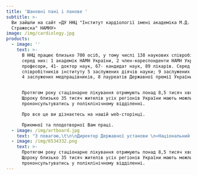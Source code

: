 ```yaml
---
title: 'Шановнi панi i панове '
subtitle: >-
  Ви зайшли на сайт «ДУ ННЦ "Інститут кардіології імені академіка М.Д.
  Стражеска" НАМНУ»
image: /img/cardiology.jpg
products:
  - image: ''
    text: >-
      В ННЦ працює близько 700 осіб, у тому числі 138 наукових співробітників,
      серед них: 1 академік НАМН України, 2 член-кореспонденти НАМН України, 24
      професори, 41- доктор наук, 67- кандидат наук, 89 лікарів. Серед
      співробітників інституту 5 заслужених діячів науки; 9 заслужених лікарів,
      4 заслужених медпрацівників, 8 лауреатів Державної премії України. 


      Протягом року стаціонарне лікування отримують понад 8,5 тисяч хворих.
      Щороку близько 35 тисяч жителів усіх регіонів України мають можливість
      проконсультуватись у поліклінічному відділенні. 

      Про все це ви дізнаєтесь на нашій web-сторінці. 

      Приємної та плодотворної Вам праці. 
  - image: /img/artboard.jpg
    text: "З повагою,\t\n\nДиректор Державної установи \n«Національний науковий центр «Інститут кардіології імені академіка М.Д. Стражеска» НАМН України», \nПрезидент Асоціації кардіологів України,\nПрезидент Асоціації ревматологів України\nАкадемік НАМН України, \nпрофесор Володимир Миколайович Коваленко"
  - image: /img/6534332.png
    text: >-
      Протягом року стаціонарне лікування отримують понад 8,5 тисяч хворих.
      Щороку близько 35 тисяч жителів усіх регіонів України мають можливість
      проконсультуватись у поліклінічному відділенні.
---
```


